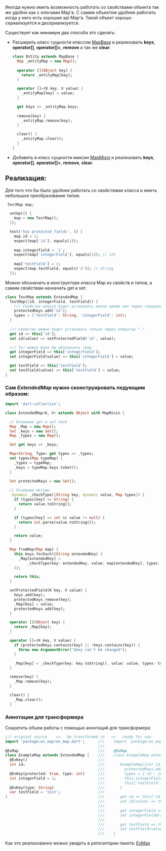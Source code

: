 Иногда нужно иметь возможность работать со свойствами объекта так же удобно как с ключами Map'a. С самим объектом удобнее работать когда у него есть хорошие api Map'a. Такой объект хорошо сериализуется и десериализуется.

Существует как минимум два способа это сделать:
  - Расширить класс сущности классом [MapBase](https://api.dartlang.org/stable/1.18.1/dart-collection/MapBase-class.html) и реализовать **keys**, **operator[]**, **operator[]=**, **remove** а так же **clear**.
   
    ```dart
    class Entity extends MapBase {
      Map _entityMap = new Map();
        
      operator [](Object key) {
        return _entityMap[key];
      }
    
      operator []=(K key, V value) {
        _entityMap[key] = value;
      }
    
      get keys => _entityMap.keys;
      
      remove(key) {
        _entityMap.remove(key);
      }
    
      clear() {
        _entityMap.clear();
      }
    }
    ```
    
  - Добавить в класс сущности миксин [MapMixin](https://api.dartlang.org/stable/1.18.1/dart-collection/MapMixin-class.html) и реализовать **keys**, **operator[]**, **operator[]=**, **remove**, **clear**.
  
## Реализация:

Для того что бы было удобнее работать со свойствами класса и иметь небольшое преобразование типов:

```dart
 TestMap map;

  setUp(() {
    map = new TestMap();
  });

  test('has protected fields', () {
    map.id = 1;
    expect(map['id'], equals(1));
  
    map.integerField = '1';
    expect(map['integerField'], equals(1)); // int
  
    map['testField'] = 2;
    expect(map.testField, equals('2')); // String
  });
```

Можно обозначать в конструкторе класса Map из свойств и типов, а самим свойствам назначать get и set:

```dart
class TestMap extends ExtendedMap {
  TestMap({id, integerField, testField}) {
    /// Свойство нельзя будет установить иначе кроме как через специальный метод
    protectedKeys.add('id'); 
    types = {'testField': String, 'integerField': int};
  }
  
  /// Свойство можно будет установить только через оператор "."
  get id => this['id'];
  set id(value) => setProtectedField('id', value); 

  /// Тут можно было бы обозначить типы
  get integerField => this['integerField'];
  set integerField(value) => this['integerField'] = value;

  get testField => this['testField'];
  set testField(value) => this['testField'] = value;
}

```

### Сам *ExtendedMap* нужно сконструировать ледующим образом:

```dart
import 'dart:collection';

class ExtendedMap<K, V> extends Object with MapMixin {

  // Основные get и set поля
  Map _Map = new Map();
  Set _keys = new Set();
  Map _types = new Map();

  Set get keys => _keys;

  Map<String, Type> get types => _types;
  set types(Map typeMap) {
    _types = typeMap;
    _keys = typeMap.keys.toSet();
  }

  Set protectedKeys = new Set();
  
  // Основные методы
   dynamic _checkType({String key, dynamic value, Map types}) {
    if (types[key] == String) {
      return value.toString();
    }

    if (types[key] == int && value != null) {
      return int.parse(value.toString());
    }

    return value;
  }

  Map fromMap(Map map) {
    this.keys.forEach((String extendedKey) {
      _Map[extendedKey] =
          _checkType(key: extendedKey, value: map[extendedKey], types: types);
    });

    return this;
  }

  setProtectedField(K key, V value) {
    keys.add(key);
    protectedKeys.remove(key);
    _Map[key] = value;
    protectedKeys.add(key);
  }

  operator [](Object key) {
    return _Map[key];
  }

  operator []=(K key, V value) {
    if (protectedKeys.contains(key) || !keys.contains(key)) {
      throw new ArgumentError("$key can't be changed");
    }

    _Map[key] = _checkType(key: key.toString(), value: value, types: types);
  }

  remove(key) {
    _Map.remove(key);
  }

  clear() {
    _Map.clear();
  }
  ```
  
  ### Аннотации для трансформера
  
  Сократить объем работы с помощью аннотаций для трансформера:

``` dart 
/// original source    =>   be transformed to   =>   ready for use 
import 'package:ex_map/ex_map.dart';      ///    import 'package:ex_map/ex_map.dart';
                                          ///
@ExMap                                    ///    @ExMap
class ExampleMap extends ExtendedMap {    ///    class ExampleMap extends ExtendedMap {
  @ExKey()                                ///
  int id;                                 ///       ExampleMap({int id, int integerField, String testField}) {
                                          ///         protectedKeys.addAll(['integerField']);
  @ExKey(protected: true, type: int)      ///         types = {'id': int, 'integerField': int, 'testField': String};
  int integerField = 1;                   ///         this.integerField = 1;
                                          ///         this['testField'] = 'test';
  @ExKey(type: String)                    ///       }
  var testField = 'test';                 ///       
}                                         ///       get id => this['id'];
                                          ///       set id(value) => this['id'] = value;
                                          ///
                                          ///       get integerField => this['integerField'];
                                          ///       set integerFieldd(value) => setProtectedField('integerField', value);
                                          ///
                                          ///       get testField => this['testField'];
                                          ///       set testField(value) => this['testField'] = value;
                                          ///    }
```

Как это реализованно можно увидеть в репозитории пакета: 
  [ExMap](https://github.com/Rasarts/ExMap)